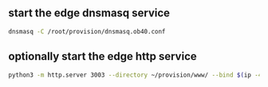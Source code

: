 ## start the edge dnsmasq service
```bash
dnsmasq -C /root/provision/dnsmasq.ob40.conf
```

## optionally start the edge http service
```bash
python3 -m http.server 3003 --directory ~/provision/www/ --bind $(ip -4 -o addr show up primary scope global |grep -o 'inet6\?\ [0-9a-f\.:]\+' | cut -f 2 -d ' ')
```
